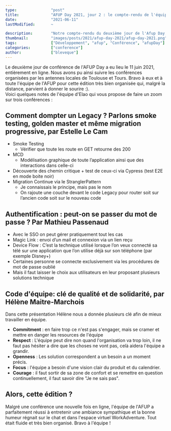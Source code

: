 ```yaml
---
type:               "post"
title:              "AFUP Day 2021, jour 2 : le compte-rendu de l'équipe"
date:               "2021-06-11"
lastModified:       ~

description:        "Notre compte-rendu du deuxième jour de l'Afup Day, édition 2021, à distance !"
thumbnail:          "images/posts/2021/afup-day-2021/afup-day-2021.png"
tags:               ["Développement", "afup", "Conférence", "afupDay"]
categories:         ["conference"]
author:             ["bleveque"]
---
```


Le deuxième jour de conférence de l'AFUP Day a eu lieu le 11 juin 2021, entièrement en ligne. Nous avons pu ainsi suivre les conférences organisées par les antennes locales de Toulouse et Tours. Bravo à eux et à toute l'équipe de l'AFUP pour cette édition très bien organisée qui, malgré la distance, parvient à donner le sourire :).  
Voici quelques notes de l'équipe d'Elao qui vous propose de faire un zoom sur trois conférences :

## Comment dompter un Legacy ? Parlons smoke testing, golden master et même migration progressive, par Estelle Le Cam

- Smoke Testing
    - Vérifier que toute les route en GET retourne des 200
- MCD
    - Modélisation graphique de toute l’application ainsi que des interactions dans celle-ci
- Découverte des chemin critique + test de ceux-ci via Cypress (test E2E en mode boite noir)
- Migration Continue via le StranglerPattern
    - Je connaissais le principe, mais pas le nom
    - On rajoute une couche devant le code Legacy pour router soit sur l’ancien code soit sur le nouveau code


## Authentification : peut-on se passer du mot de passe ? Par Mathieu Passenaud

- Avec le SSO on peut gérer pratiquement tout les cas
- Magic Link : envoi d’un mail et connexion via un lien reçu
- Device Flow : C’est la technique utilisé lorsque l’on veux connecté sa télé sur une application que l’on utilise déjà sur son téléphone (par exemple Disney+)
- Certaines personne se connecte exclusivement via les procédures de mot de passe oublié
- Mais il faut laisser le choix aux utilisateurs en leur proposant plusieurs solutions technique


## Code d'équipe: clé de qualité et de solidarité, par Hélène Maitre-Marchois

Dans cette présentation Hélène nous a donnée plusieurs clé afin de mieux travailler en équipe.

- **Commitment** : en faire trop ce n'est pas s'engager, mais se cramer et mettre en danger les resources de l'équipe
- **Respect** : L'équipe peut dire non quand l'organisation va trop loin, il ne faut pas hésiter a dire que les choses ne vont pas, celà aidera l'équipe a grandir.
- **Openness** : Les solution correspondent a un besoin a un moment précis.
- **Focus** : l'équipe a besoin d'une vision clair du produit et du calendrier.
- **Courage** : il faut sortir de sa zone de confort et se remettre en question continuellement, il faut savoir dire "Je ne sais pas".


## Alors, cette édition ? 

Malgré une conférence une nouvelle fois en ligne, l'équipe de l'AFUP a parfaitement réussi à entretenir une ambiance sympathique et la bonne humeur régnait sur le chat et dans l'espace virtuel WorkAdventure. Tout était fluide et très bien organisé. Bravo à l'équipe !
